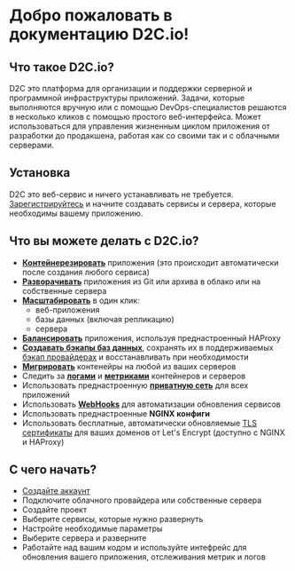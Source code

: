 # Добро пожаловать в документацию D2C.io!

## Что такое D2C.io?

  D2C это платформа для организации и поддержки серверной и программной инфраструктуры приложений. Задачи, которые выполняются вручную или с помощью DevOps-специалистов решаются в несколько кликов с помощью простого веб-интерфейса. Может использоваться для управления жизненным циклом приложения от разработки до продакшена, работая как со своими так и с облачными серверами.

## Установка

D2C это веб-сервис и ничего устанавливать не требуется. [Зарегистрируйтесь](https://panel.d2c.io/register) и начните создавать сервисы и сервера, которые необходимы вашему приложению.

## Что вы можете делать с D2C.io?

- [**Контейнерезировать**](/getting-started/services/#introduction) приложения (это происходит автоматически после создания любого сервиса)
- [**Разворачивать**](/platform/deployment/) приложения из Git или архива в облако или на собственные сервера
- [**Масштабировать**](/platform/scaling/) в один клик:
    - веб-приложения
    - базы данных (включая репликацию)
    - сервера
- [**Балансировать**](/platform/balancing/) приложения, используя преднастроенный HAProxy
- [**Создавать бэкапы баз данных**](/platform/backups), сохранять их в поддерживаемых [бэкап провайдерах](/getting-started/storage-providers/) и восстанавливать при необходимости
- [**Мигрировать**](/platform/migration/) контенейры на любой из ваших серверов
- Следить за [**логами**](/platform/logs/) и [**метриками**](/platform/metrics/) контейнеров и серверов
- Использовать преднастроенную [**приватную сеть**](/platform/private-network/) для всех приложений
- Использовать [**WebHooks**](/platform/webhooks/) для автоматизации обновления сервисов
- Использовать преднастроенные **NGINX конфиги**
- Использовать бесплатные, автоматически обновляемые [TLS сертификаты](/platform/domains-and-certificates/) для ваших доменов от Let's Encrypt (доступно с NGINX и HAProxy)

## С чего начать?

- [Создайте аккаунт](https://panel.d2c.io/register)
- Подключите облачного провайдера или собственные сервера
- Создайте проект
- Выберите сервисы, которые нужно развернуть
- Настройте необходимые параметры
- Выберите сервера и разверните
- Работайте над вашим кодом и используйте интефрейс для обновления вашего приложения, отслеживания метрик и логов
